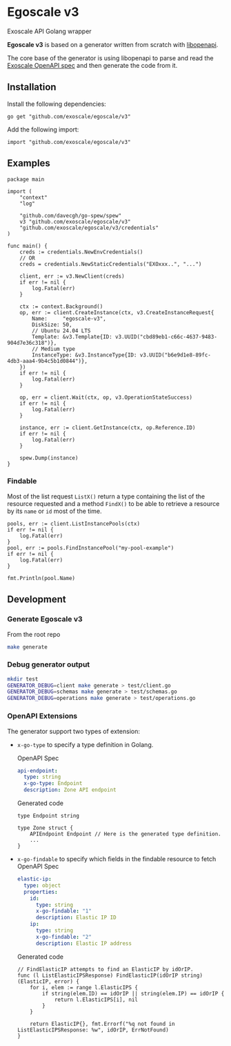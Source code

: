 # Egoscale v3

Exoscale API Golang wrapper

**Egoscale v3** is based on a generator written from scratch with [libopenapi](https://github.com/pb33f/libopenapi).

The core base of the generator is using libopenapi to parse and read the [Exoscale OpenAPI spec](https://openapi-v2.exoscale.com/source.yaml) and then generate the code from it.

## Installation

Install the following dependencies:

```shell
go get "github.com/exoscale/egoscale/v3"
```

Add the following import:

```golang
import "github.com/exoscale/egoscale/v3"
```
## Examples

```Golang
package main

import (
	"context"
	"log"

	"github.com/davecgh/go-spew/spew"
	v3 "github.com/exoscale/egoscale/v3"
	"github.com/exoscale/egoscale/v3/credentials"
)

func main() {
	creds := credentials.NewEnvCredentials()
	// OR
	creds = credentials.NewStaticCredentials("EXOxxx..", "...")

	client, err := v3.NewClient(creds)
	if err != nil {
		log.Fatal(err)
	}

	ctx := context.Background()
	op, err := client.CreateInstance(ctx, v3.CreateInstanceRequest{
		Name:     "egoscale-v3",
		DiskSize: 50,
		// Ubuntu 24.04 LTS
		Template: &v3.Template{ID: v3.UUID("cbd89eb1-c66c-4637-9483-904d7e36c318")},
		// Medium type
		InstanceType: &v3.InstanceType{ID: v3.UUID("b6e9d1e8-89fc-4db3-aaa4-9b4c5b1d0844")},
	})
	if err != nil {
		log.Fatal(err)
	}

	op, err = client.Wait(ctx, op, v3.OperationStateSuccess)
	if err != nil {
		log.Fatal(err)
	}

	instance, err := client.GetInstance(ctx, op.Reference.ID)
	if err != nil {
		log.Fatal(err)
	}

	spew.Dump(instance)
}	
```

### Findable

Most of the list request `ListX()` return a type containing the list of the resource requested and a method `FindX()` to be able to retrieve a resource by its `name` or `id` most of the time.

```Golang
pools, err := client.ListInstancePools(ctx)
if err != nil {
	log.Fatal(err)
}
pool, err := pools.FindInstancePool("my-pool-example")
if err != nil {
	log.Fatal(err)
}

fmt.Println(pool.Name)
```

## Development

### Generate Egoscale v3

From the root repo
```Bash
make generate
```

### Debug generator output

```Bash
mkdir test
GENERATOR_DEBUG=client make generate > test/client.go
GENERATOR_DEBUG=schemas make generate > test/schemas.go
GENERATOR_DEBUG=operations make generate > test/operations.go
```

### OpenAPI Extensions

The generator support two types of extension:
- `x-go-type` to specify a type definition in Golang.

	OpenAPI Spec
	```yaml
	api-endpoint:
	  type: string
	  x-go-type: Endpoint
	  description: Zone API endpoint
	```
	Generated code
	```Golang
	type Endpoint string

	type Zone struct {
		APIEndpoint Endpoint // Here is the generated type definition.
		...
	}
	```
- `x-go-findable` to specify which fields in the findable resource to fetch
	OpenAPI Spec
	```yaml
	elastic-ip:
      type: object
      properties:
        id:
          type: string
		  x-go-findable: "1"
          description: Elastic IP ID
        ip:
          type: string
		  x-go-findable: "2"
          description: Elastic IP address
	```
	Generated code
	```Golang
	// FindElasticIP attempts to find an ElasticIP by idOrIP.
	func (l ListElasticIPSResponse) FindElasticIP(idOrIP string) (ElasticIP, error) {
		for i, elem := range l.ElasticIPS {
			if string(elem.ID) == idOrIP || string(elem.IP) == idOrIP {
				return l.ElasticIPS[i], nil
			}
		}

		return ElasticIP{}, fmt.Errorf("%q not found in ListElasticIPSResponse: %w", idOrIP, ErrNotFound)
	}
	```
